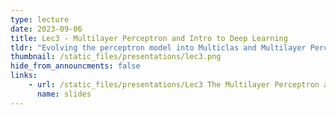 ```yaml
---
type: lecture
date: 2023-09-06
title: Lec3 - Multilayer Perceptron and Intro to Deep Learning
tldr: "Evolving the perceptron model into Multiclas and Multilayer Perceptrons"
thumbnail: /static_files/presentations/lec3.png
hide_from_announcments: false
links:
    - url: /static_files/presentations/Lec3 The Multilayer Perceptron and Intro to Deep Learning.pdf
      name: slides
---
```



